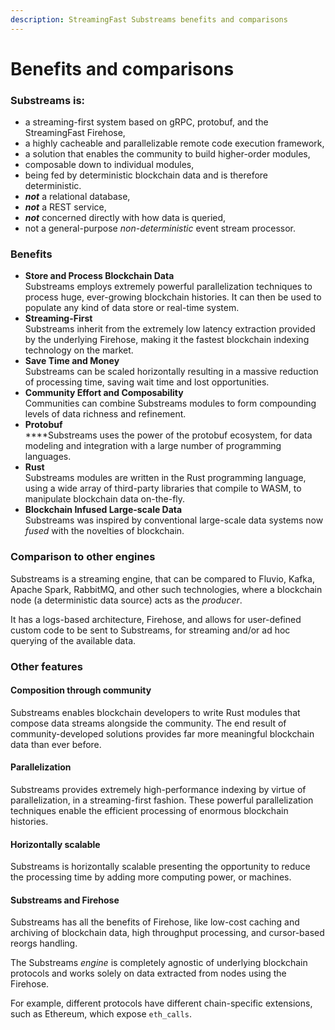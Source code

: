 ```yaml
---
description: StreamingFast Substreams benefits and comparisons
---
```


# Benefits and comparisons

### Substreams is:

* a streaming-first system based on gRPC, protobuf, and the StreamingFast Firehose,
* a highly cacheable and parallelizable remote code execution framework,
* a solution that enables the community to build higher-order modules,
* composable down to individual modules,
* being fed by deterministic blockchain data and is therefore deterministic.
* _**not**_ a relational database,
* _**not**_ a REST service,
* _**not**_ concerned directly with how data is queried,
* not a general-purpose _non-deterministic_ event stream processor.

### Benefits&#x20;

* **Store and Process Blockchain Data**\
  Substreams employs extremely powerful parallelization techniques to process huge, ever-growing blockchain histories. It can then be used to populate any kind of data store or real-time system.
* **Streaming-First**\
  Substreams inherit from the extremely low latency extraction provided by the underlying Firehose, making it the fastest blockchain indexing technology on the market.
* **Save Time and Money**\
  Substreams can be scaled horizontally resulting in a massive reduction of processing time, saving wait time and lost opportunities.
* **Community Effort and Composability**\
  Communities can combine Substreams modules to form compounding levels of data richness and refinement.
* **Protobuf**\
  ****Substreams uses the power of the protobuf ecosystem, for data modeling and integration with a large number of programming languages.
* **Rust**\
  Substreams modules are written in the Rust programming language, using a wide array of third-party libraries that compile to WASM, to manipulate blockchain data on-the-fly.
* **Blockchain Infused Large-scale Data**\
  Substreams was inspired by conventional large-scale data systems now _fused_ with the novelties of blockchain.

### Comparison to other engines

Substreams is a streaming engine, that can be compared to Fluvio, Kafka, Apache Spark, RabbitMQ, and other such technologies, where a blockchain node (a deterministic data source) acts as the _producer_.

It has a logs-based architecture, Firehose, and allows for user-defined custom code to be sent to Substreams, for streaming and/or ad hoc querying of the available data.

### **Other features**

#### Composition through community

Substreams enables blockchain developers to write Rust modules that compose data streams alongside the community. The end result of community-developed solutions provides far more meaningful blockchain data than ever before.

#### Parallelization

Substreams provides extremely high-performance indexing by virtue of parallelization, in a streaming-first fashion. These powerful parallelization techniques enable the efficient processing of enormous blockchain histories.

#### Horizontally scalable

Substreams is horizontally scalable presenting the opportunity to reduce the processing time by adding more computing power, or machines.

#### Substreams and Firehose

Substreams has all the benefits of Firehose, like low-cost caching and archiving of blockchain data, high throughput processing, and cursor-based reorgs handling.

The Substreams _engine_ is completely agnostic of underlying blockchain protocols and works solely on data extracted from nodes using the Firehose.

For example, different protocols have different chain-specific extensions, such as Ethereum, which expose `eth_calls`.

###
